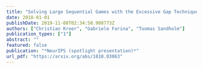 ```yaml
---
title: "Solving Large Sequential Games with the Excessive Gap Technique"
date: 2018-01-01
publishDate: 2019-11-08T02:34:58.908773Z
authors: ["Christian Kroer", "Gabriele Farina", "Tuomas Sandholm"]
publication_types: ["1"]
abstract: ""
featured: false
publication: "*NeurIPS (spotlight presentation)*"
url_pdf: "https://arxiv.org/abs/1810.03063"
---
```



